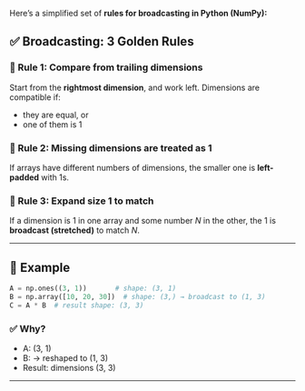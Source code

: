 Here’s a simplified set of **rules for broadcasting in Python (NumPy):**

## ✅ Broadcasting: 3 Golden Rules

### 🔹 Rule 1: Compare from **trailing dimensions**

Start from the **rightmost dimension**, and work left. Dimensions are compatible if:

* they are equal, or
* one of them is 1

### 🔹 Rule 2: **Missing dimensions are treated as 1**

If arrays have different numbers of dimensions, the smaller one is **left-padded** with 1s.

### 🔹 Rule 3: Expand size 1 to match

If a dimension is 1 in one array and some number $N$ in the other, the 1 is **broadcast (stretched)** to match $N$.

---

## 🧪 Example

```python
A = np.ones((3, 1))       # shape: (3, 1)
B = np.array([10, 20, 30])  # shape: (3,) → broadcast to (1, 3)
C = A * B  # result shape: (3, 3)
```

### ✅ Why?

* A: (3, 1)
* B: → reshaped to (1, 3)
* Result: dimensions (3, 3)

---
